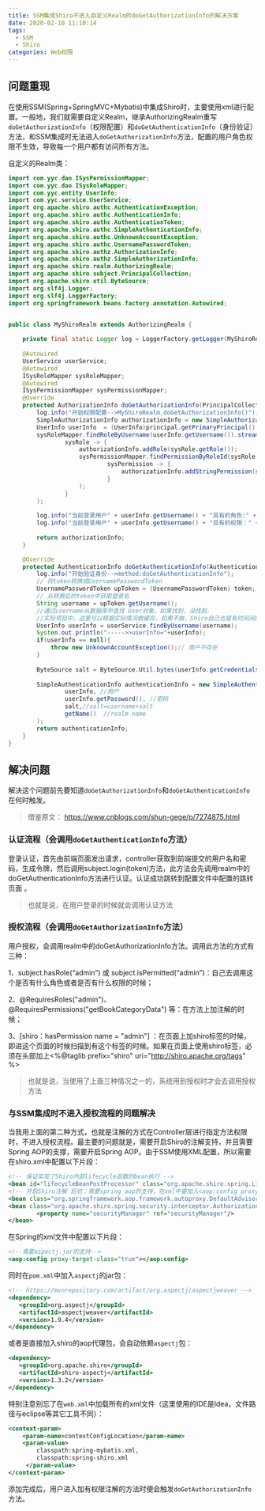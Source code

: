 ```yaml
---
title: SSM集成Shiro不进入自定义Realm的doGetAuthorizationInfo的解决方案
date: 2020-02-10 11:10:14
tags:
  - SSM
  - Shiro
categories: Web权限
---
```


## 问题重现

在使用SSM(Spring+SpringMVC+Mybatis)中集成Shiro时，主要使用xml进行配置。一般地，我们就需要自定义Realm，继承AuthorizingRealm重写`doGetAuthorizationInfo`（权限配置）和`doGetAuthenticationInfo`（身份验证）方法，和SSM集成时无法进入`doGetAuthorizationInfo`方法，配置的用户角色权限不生效，导致每一个用户都有访问所有方法。
<!--more-->
自定义的Realm类：

```java
import com.yyc.dao.ISysPermissionMapper;
import com.yyc.dao.ISysRoleMapper;
import com.yyc.entity.UserInfo;
import com.yyc.service.UserService;
import org.apache.shiro.authc.AuthenticationException;
import org.apache.shiro.authc.AuthenticationInfo;
import org.apache.shiro.authc.AuthenticationToken;
import org.apache.shiro.authc.SimpleAuthenticationInfo;
import org.apache.shiro.authc.UnknownAccountException;
import org.apache.shiro.authc.UsernamePasswordToken;
import org.apache.shiro.authz.AuthorizationInfo;
import org.apache.shiro.authz.SimpleAuthorizationInfo;
import org.apache.shiro.realm.AuthorizingRealm;
import org.apache.shiro.subject.PrincipalCollection;
import org.apache.shiro.util.ByteSource;
import org.slf4j.Logger;
import org.slf4j.LoggerFactory;
import org.springframework.beans.factory.annotation.Autowired;


public class MyShiroRealm extends AuthorizingRealm {
	
	private final static Logger log = LoggerFactory.getLogger(MyShiroRealm.class);
	
    @Autowired
    UserService userService;
    @Autowired
    ISysRoleMapper sysRoleMapper;
    @Autowired
    ISysPermissionMapper sysPermissionMapper;
    @Override
    protected AuthorizationInfo doGetAuthorizationInfo(PrincipalCollection principal) {
        log.info("开始权限配置-->MyShiroRealm.doGetAuthorizationInfo()");
        SimpleAuthorizationInfo authorizationInfo = new SimpleAuthorizationInfo();
        UserInfo userInfo  = (UserInfo)principal.getPrimaryPrincipal();
        sysRoleMapper.findRoleByUsername(userInfo.getUsername()).stream().forEach(
                sysRole -> {
                    authorizationInfo.addRole(sysRole.getRole());
                    sysPermissionMapper.findPermissionByRoleId(sysRole.getId()).stream().forEach(
                            sysPermission -> {
                                authorizationInfo.addStringPermission(sysPermission.getPermission());
                            }
                    );
                }
        );
        
		log.info("当前登录用户" + userInfo.getUsername() + "具有的角色:" + authorizationInfo.getRoles());
		log.info("当前登录用户" + userInfo.getUsername() + "具有的权限：" + authorizationInfo.getStringPermissions());
        
        return authorizationInfo;
    }

    @Override
    protected AuthenticationInfo doGetAuthenticationInfo(AuthenticationToken token) throws AuthenticationException {
    	log.info("开始验证身份-->method:doGetAuthenticationInfo");
    	// 将token转换成UsernamePasswordToken
    	UsernamePasswordToken upToken = (UsernamePasswordToken) token;
    	// 从转换后的token中获取登录名
    	String username = upToken.getUsername();
        //通过username从数据库中查找 User对象，如果找到，没找到.
        //实际项目中，这里可以根据实际情况做缓存，如果不做，Shiro自己也是有时间间隔机制，2分钟内不会重复执行该方法
        UserInfo userInfo = userService.findByUsername(username);
        System.out.println("----->>userInfo="+userInfo);
        if(userInfo == null){
            throw new UnknownAccountException();// 用户不存在
        }
        
        ByteSource salt = ByteSource.Util.bytes(userInfo.getCredentialsSalt());
        
        SimpleAuthenticationInfo authenticationInfo = new SimpleAuthenticationInfo(
                userInfo, //用户
                userInfo.getPassword(), //密码
                salt,//salt=username+salt
                getName()  //realm name
        );
        return authenticationInfo;
    }
}
```

## 解决问题

解决这个问题前先要知道`doGetAuthorizationInfo`和`doGetAuthenticationInfo`在何时触发。

> 借鉴原文： https://www.cnblogs.com/shun-gege/p/7274875.html 

### 认证流程（会调用`doGetAuthenticationInfo`方法）

登录认证，首先由前端页面发出请求，controller获取到前端提交的用户名和密码，生成令牌，然后调用subject.login(token)方法，此方法会先调用realm中的doGetAuthenticationInfo方法进行认证。认证成功跳转到配置文件中配置的跳转页面 。

> 也就是说，在用户登录的时候就会调用认证方法

### 授权流程（会调用`doGetAuthorizationInfo`方法）

用户授权，会调用realm中的doGetAuthorizationInfo方法。调用此方法的方式有三种：　　　

1、subject.hasRole(“admin”) 或 subject.isPermitted(“admin”)：自己去调用这个是否有什么角色或者是否有什么权限的时候；

2、@RequiresRoles("admin")、@RequiresPermissions("getBookCategoryData") 等：在方法上加注解的时候；

3、[shiro：hasPermission name = "admin"] ：在页面上加shiro标签的时候，即进这个页面的时候扫描到有这个标签的时候。如果在页面上使用shiro标签，必须在头部加上<%@taglib prefix="shiro" uri="http://shiro.apache.org/tags" %>

> 也就是说，当使用了上面三种情况之一的，系统用到授权时才会去调用授权方法

### 与SSM集成时不进入授权流程的问题解决

当我用上面的第二种方式，也就是注解的方式在Controller层进行指定方法权限时，不进入授权流程。最主要的问题就是，需要开启Shiro的注解支持，并且需要Spring AOP的支撑，需要开启Spring AOP。由于SSM使用XML配置，所以需要在shiro.xml中配置以下片段：

```xml
<!-- 保证实现了Shiro内部lifecycle函数的bean执行 -->
<bean id="lifecycleBeanPostProcessor" class="org.apache.shiro.spring.LifecycleBeanPostProcessor"/>
<!-- 开启Shiro注解 巨坑：需要spring aop的支持，在xml中要加入<aop:config proxy-target-class="true"></aop:config> -->
<bean class="org.springframework.aop.framework.autoproxy.DefaultAdvisorAutoProxyCreator" depends-on="lifecycleBeanPostProcessor"/>
<bean class="org.apache.shiro.spring.security.interceptor.AuthorizationAttributeSourceAdvisor">
        <property name="securityManager" ref="securityManager"/>
</bean>
```

在Spring的xml文件中配置以下片段：

```xml
<!--需要aspectj.jar的支持-->
<aop:config proxy-target-class="true"></aop:config>
```

同时在`pom.xml`中加入`aspectj`的jar包：

```xml
<!-- https://mvnrepository.com/artifact/org.aspectj/aspectjweaver -->
<dependency>
   <groupId>org.aspectj</groupId>
   <artifactId>aspectjweaver</artifactId>
   <version>1.9.4</version>
</dependency>
```

或者是直接加入shiro的aop代理包，会自动依赖`aspectj`包：

```xml
<dependency>
   <groupId>org.apache.shiro</groupId>
   <artifactId>shiro-aspectj</artifactId>
   <version>1.3.2</version>
</dependency>
```

特别注意别忘了在`web.xml`中加载所有的xml文件（这里使用的IDE是Idea，文件路径与eclipse等其它工具不同）：

```xml
<context-param>  
    <param-name>contextConfigLocation</param-name>  
    <param-value>
        classpath:spring-mybatis.xml,
        classpath:spring-shiro.xml
     </param-value>
</context-param>  
```

添加完成后，用户进入加有权限注解的方法时便会触发`doGetAuthorizationInfo`方法。